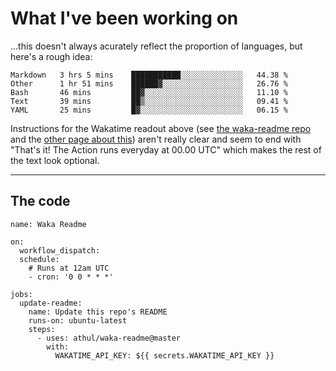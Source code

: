 # What I've been working on

…this doesn't always acurately reflect the proportion of languages, but here's a rough idea:

<!--START_SECTION:waka-->
```text
Markdown   3 hrs 5 mins    ███████████░░░░░░░░░░░░░░   44.38 % 
Other      1 hr 51 mins    ██████▓░░░░░░░░░░░░░░░░░░   26.76 % 
Bash       46 mins         ██▓░░░░░░░░░░░░░░░░░░░░░░   11.10 % 
Text       39 mins         ██▒░░░░░░░░░░░░░░░░░░░░░░   09.41 % 
YAML       25 mins         █▓░░░░░░░░░░░░░░░░░░░░░░░   06.15 % 
```
<!--END_SECTION:waka-->

Instructions for the Wakatime readout above (see [the waka-readme repo](https://github.com/athul/waka-readme) and the [other page about this](https://github.com/marketplace/actions/waka-readme)) aren't really clear and seem to end with "That's it! The Action runs everyday at 00.00 UTC" which makes the rest of the text look optional.

---

## The code

```
name: Waka Readme

on:
  workflow_dispatch:
  schedule:
    # Runs at 12am UTC
    - cron: '0 0 * * *'

jobs:
  update-readme:
    name: Update this repo's README
    runs-on: ubuntu-latest
    steps:
      - uses: athul/waka-readme@master
        with:
          WAKATIME_API_KEY: ${{ secrets.WAKATIME_API_KEY }}
```
